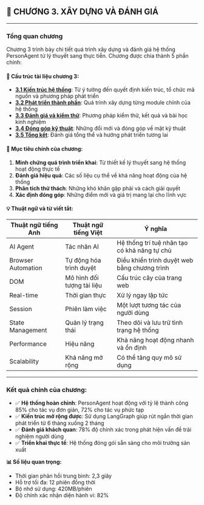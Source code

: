 ## 📘 **CHƯƠNG 3. XÂY DỰNG VÀ ĐÁNH GIÁ**

---

### **Tổng quan chương**

Chương 3 trình bày chi tiết quá trình xây dựng và đánh giá hệ thống PersonAgent từ lý thuyết sang thực tiễn. Chương được chia thành 5 phần chính:

#### **📁 Cấu trúc tài liệu chương 3:**

- **[3.1 Kiến trúc hệ thống](./3.1-kien-truc-he-thong.md)**: Từ ý tưởng đến quyết định kiến trúc, tổ chức mã nguồn và phương pháp phát triển
- **[3.2 Phát triển thành phần](./3.2-phat-trien-thanh-phan.md)**: Quá trình xây dựng từng module chính của hệ thống
- **[3.3 Đánh giá và kiểm thử](./3.3-danh-gia-kiem-thu.md)**: Phương pháp kiểm thử, kết quả và bài học kinh nghiệm
- **[3.4 Đóng góp kỹ thuật](./3.4-dong-gop-ky-thuat.md)**: Những đổi mới và đóng góp về mặt kỹ thuật
- **[3.5 Tổng kết](./3.5-tong-ket.md)**: Đánh giá tổng thể và hướng phát triển tương lai

#### **🎯 Mục tiêu chính của chương:**

1. **Minh chứng quá trình triển khai**: Từ thiết kế lý thuyết sang hệ thống hoạt động thực tế
2. **Đánh giá hiệu quả**: Các số liệu cụ thể về khả năng hoạt động của hệ thống
3. **Phân tích thử thách**: Những khó khăn gặp phải và cách giải quyết
4. **Xác định đóng góp**: Những điểm mới và giá trị mang lại cho lĩnh vực

#### **💡 Thuật ngữ và từ viết tắt:**

| Thuật ngữ tiếng Anh | Thuật ngữ tiếng Việt | Ý nghĩa |
|-------------------|-------------------|---------|
| AI Agent | Tác nhân AI | Hệ thống trí tuệ nhân tạo có khả năng tự chủ |
| Browser Automation | Tự động hóa trình duyệt | Điều khiển trình duyệt web bằng chương trình |
| DOM | Mô hình đối tượng tài liệu | Cấu trúc cây của trang web |
| Real-time | Thời gian thực | Xử lý ngay lập tức |
| Session | Phiên làm việc | Một lượt tương tác của người dùng |
| State Management | Quản lý trạng thái | Theo dõi và lưu trữ tình trạng hệ thống |
| Performance | Hiệu năng | Khả năng hoạt động nhanh và ổn định |
| Scalability | Khả năng mở rộng | Có thể tăng quy mô sử dụng |

---

### **Kết quả chính của chương:**

- ✅ **Hệ thống hoàn chỉnh**: PersonAgent hoạt động với tỷ lệ thành công 85% cho tác vụ đơn giản, 72% cho tác vụ phức tạp
- ✅ **Kiến trúc mở rộng được**: Sử dụng LangGraph giúp rút ngắn thời gian phát triển từ 6 tháng xuống 2 tháng
- ✅ **Đánh giá khách quan**: 78% độ chính xác trong phát hiện vấn đề trải nghiệm người dùng
- ✅ **Triển khai thực tế**: Hệ thống đóng gói sẵn sàng cho môi trường sản xuất

**📊 Số liệu quan trọng:**
- Thời gian phản hồi trung bình: 2,3 giây
- Hỗ trợ tối đa: 12 phiên đồng thời
- Bộ nhớ sử dụng: 420MB/phiên
- Độ chính xác nhận diện hành vi: 82% 